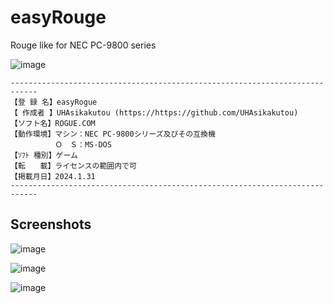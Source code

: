 # easyRouge

Rouge like for NEC PC-9800 series

![image](https://github.com/UHAsikakutou/easyRogue/assets/91722200/6687a734-8f34-4811-825f-fc2ac233ca9e)

```
----------------------------------------------------------------------------
【登 録 名】easyRogue
【 作成者 】UHAsikakutou (https://https://github.com/UHAsikakutou)
【ソフト名】ROGUE.COM
【動作環境】マシン：NEC PC-9800シリーズ及びその互換機
　　　　　　Ｏ　Ｓ：MS-DOS
【ｿﾌﾄ 種別】ゲーム
【転　　載】ライセンスの範囲内で可
【掲載月日】2024.1.31
----------------------------------------------------------------------------
```


## Screenshots

![image](https://github.com/UHAsikakutou/easyRogue/assets/91722200/3b086f67-995b-40b7-abeb-44c0b115484b)

![image](https://github.com/UHAsikakutou/easyRogue/assets/91722200/1dbe0842-2fcf-4d48-82ca-1b89e245c7c9)

![image](https://github.com/UHAsikakutou/easyRogue/assets/91722200/1c69cc51-7756-41ff-a504-bd1b8004bc00)


